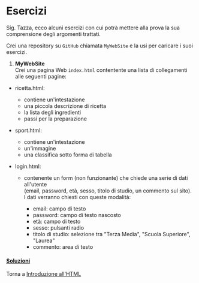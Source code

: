 # Esercizi

Sig. Tazza, ecco alcuni esercizi con cui potrà mettere alla prova
la sua comprensione degli argomenti trattati.

Crei una repository su `GitHub` chiamata `MyWebSite` e la usi per caricare i suoi esercizi.

1. **MyWebSite**<br>
Crei una pagina Web `index.html` contentente una lista di collegamenti alle seguenti pagine:
  * ricetta.html:

    - contiene un'intestazione
    - una piccola descrizione di ricetta
    - la lista degli ingredienti
    - passi per la preparazione

  * sport.html:

    - contiene un'intestazione
    - un'immagine
    - una classifica sotto forma di tabella

  * login.html:

    - contenente un form (non funzionante) che chiede una serie di dati all'utente<br>
    (email, password, età, sesso, titolo di studio, un commento sul sito).<br>
    I dati verranno chiesti con queste modalità:

      * email: campo di testo
      * password: campo di testo nascosto
      * età: campo di testo
      * sesso: pulsanti radio
      * titolo di studio: selezione tra "Terza Media", "Scuola Superiore", "Laurea"
      * commento: area di testo

<h4><a href="https://github.com/FabioZTessitore/laboratorio/tree/master/esercizi/part-i/intro-html">Soluzioni</a></h4>

Torna a [Introduzione all'HTML](../summary.md)
